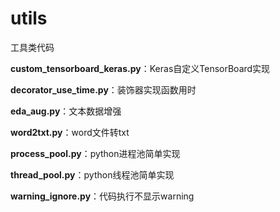 # utils
工具类代码

**custom_tensorboard_keras.py**：Keras自定义TensorBoard实现

**decorator_use_time.py**：装饰器实现函数用时

**eda_aug.py**：文本数据增强

**word2txt.py**：word文件转txt

**process_pool.py**：python进程池简单实现

**thread_pool.py**：python线程池简单实现

**warning_ignore.py**：代码执行不显示warning
